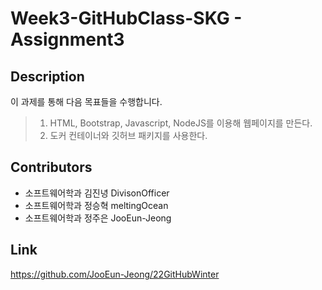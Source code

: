 # Week3-GitHubClass-SKG - Assignment3

## Description
이 과제를 통해 다음 목표들을 수행합니다.
> 1. HTML, Bootstrap, Javascript, NodeJS를 이용해 웹페이지를 만든다.  
> 2. 도커 컨테이너와 깃허브 패키지를 사용한다.

## Contributors

- 소프트웨어학과 김진녕 DivisonOfficer
- 소프트웨어학과 정승혁 meltingOcean
- 소프트웨어학과 정주은 JooEun-Jeong

## Link

https://github.com/JooEun-Jeong/22GitHubWinter